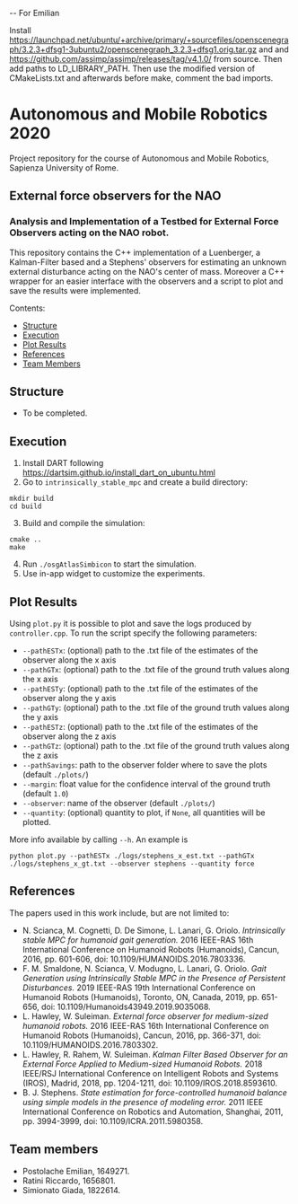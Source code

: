 -- For Emilian

Install https://launchpad.net/ubuntu/+archive/primary/+sourcefiles/openscenegraph/3.2.3+dfsg1-3ubuntu2/openscenegraph_3.2.3+dfsg1.orig.tar.gz and
and https://github.com/assimp/assimp/releases/tag/v4.1.0/ from source. Then add paths to LD_LIBRARY_PATH. Then use the modified version of CMakeLists.txt and afterwards before make, comment the bad imports.


# Autonomous and Mobile Robotics 2020
Project repository for the course of Autonomous and Mobile Robotics, Sapienza University of Rome.

##  External force observers for the NAO
### Analysis and Implementation of a Testbed for External Force Observers acting on the NAO robot.

This repository contains the C++ implementation of a Luenberger, a Kalman-Filter based and a Stephens' observers for estimating an unknown external disturbance acting on the NAO's center of mass. Moreover a C++ wrapper for an easier interface with the observers and a script to plot and save the results were implemented.


Contents:

- [Structure](#structure)
- [Execution](#execution)
- [Plot Results](#plot-results)
- [References](#references)
- [Team Members](#team-members)

## Structure
- To be completed.

## Execution
1. Install DART following https://dartsim.github.io/install_dart_on_ubuntu.html
2. Go to `intrinsically_stable_mpc` and create a build directory:
```
mkdir build
cd build
```
3. Build and compile the simulation:
```
cmake ..
make
```
4. Run `./osgAtlasSimbicon` to start the simulation.
5. Use in-app widget to customize the experiments.

## Plot Results
Using `plot.py` it is possible to plot and save the logs produced by `controller.cpp`. To run the script specify the following parameters:
 * `--pathESTx`: (optional) path to the .txt file of the estimates of the observer along the x axis
 * `--pathGTx`: (optional) path to the .txt file of the ground truth values along the x axis
 * `--pathESTy`: (optional) path to the .txt file of the estimates of the observer along the y axis
 * `--pathGTy`: (optional) path to the .txt file of the ground truth values along the y axis
 * `--pathESTz`: (optional) path to the .txt file of the estimates of the observer along the z axis
 * `--pathGTz`: (optional) path to the .txt file of the ground truth values along the z axis
 * `--pathSavings`: path to the observer folder where to save the plots (default `./plots/`)
 * `--margin`: float value for the confidence interval of the ground truth (default `1.0`)
 * `--observer`: name of the observer (default `./plots/`)
 * `--quantity`: (optional) quantity to plot, if `None`, all quantities will be plotted.
 
 
 More info available by calling `--h`. An example is 

```
python plot.py --pathESTx ./logs/stephens_x_est.txt --pathGTx ./logs/stephens_x_gt.txt --observer stephens --quantity force
```

## References

The papers used in this work include, but are not limited to:
	
- N. Scianca, M. Cognetti, D. De Simone, L. Lanari, G. Oriolo. *Intrinsically stable MPC for humanoid gait generation.* 	2016 IEEE-RAS 16th International Conference on Humanoid Robots (Humanoids), Cancun, 2016, pp. 601-606, doi: 10.1109/HUMANOIDS.2016.7803336.
- F. M. Smaldone, N. Scianca, V. Modugno, L. Lanari, G. Oriolo. *Gait Generation using Intrinsically Stable MPC in the Presence of Persistent Disturbances.* 2019 IEEE-RAS 19th International Conference on Humanoid Robots (Humanoids), Toronto, ON, Canada, 2019, pp. 651-656, doi: 10.1109/Humanoids43949.2019.9035068.
- L. Hawley, W. Suleiman. *External force observer for medium-sized humanoid robots.*	2016 IEEE-RAS 16th International Conference on Humanoid Robots (Humanoids), Cancun, 2016, pp. 366-371, doi: 10.1109/HUMANOIDS.2016.7803302.
- L. Hawley, R. Rahem, W. Suleiman. *Kalman Filter Based Observer for an External Force Applied to Medium-sized Humanoid Robots.* 2018 IEEE/RSJ International Conference on Intelligent Robots and Systems (IROS), Madrid, 2018, pp. 1204-1211, doi: 10.1109/IROS.2018.8593610.
- B. J. Stephens. *State estimation for force-controlled humanoid balance using simple models in the presence of modeling error.* 2011 IEEE International Conference on Robotics and Automation, Shanghai, 2011, pp. 3994-3999, doi: 10.1109/ICRA.2011.5980358.

## Team members

- Postolache Emilian, 1649271.
- Ratini Riccardo, 1656801.
- Simionato Giada, 1822614.
